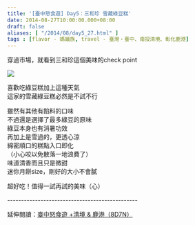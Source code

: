 ```yaml
---
title: '[臺中怒食遊] Day5：三和珍 雪藏綠豆糕'
date: 2014-08-27T10:00:00.000+08:00
draft: false
aliases: [ "/2014/08/day5_27.html" ]
tags : [flavor - 螞蟻族, travel - 臺灣・臺中、南投清境、彰化鹿港]
---
```


穿過市場，就看到三和珍這個美味的check point  

[![](https://2.bp.blogspot.com/-vMV7l36XC8o/XEwq4XfEshI/AAAAAAAAGmo/JL8qu6WZYaMXUEigznD_WIG-IzHbbPsRgCLcBGAs/s640/9718415130_87ba4f90a5_z.jpg)](https://2.bp.blogspot.com/-vMV7l36XC8o/XEwq4XfEshI/AAAAAAAAGmo/JL8qu6WZYaMXUEigznD_WIG-IzHbbPsRgCLcBGAs/s1600/9718415130_87ba4f90a5_z.jpg)

喜歡吃綠豆糕加上這種天氣  
這家的雪藏綠豆糕必然是不試不行  
  
雖然有其他有餡料的口味  
不過還是選擇了最多綠豆的原味  
綠豆本身也有消暑功效  
再加上是雪過的，更透心涼  
綿密順口的糕點入口即化  
（小心咬以免散落一地浪費了）  
味道清香而且只是微甜  
迷你月餅size，剛好的大小不會膩  
  
超好吃！值得一試再試的美味（心）  
  
\-----------------------------------------------  
  
延伸閱讀：[臺中怒食遊 +清境 & 鹿港（8D7N）](http://www.hidie.net/2014/09/8d7n.html)